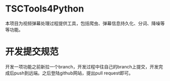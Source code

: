 # TSCTools4Python

本项目为视频弹幕处理过程提供工具，包括爬虫、弹幕信息持久化、分词、降噪等等功能。

# 开发提交规范

开发一项功能之前新拉一个branch，开发过程中往自己的branch上提交，开发完成后push到远端。之后登陆github网站，提出pull request即可。

